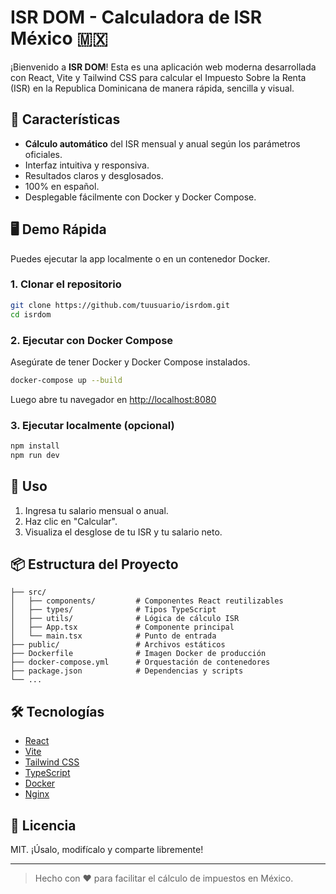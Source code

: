 # ISR DOM - Calculadora de ISR México 🇲🇽

¡Bienvenido a **ISR DOM**! Esta es una aplicación web moderna desarrollada con React, Vite y Tailwind CSS para calcular el Impuesto Sobre la Renta (ISR) en la Republica Dominicana de manera rápida, sencilla y visual.

## 🚀 Características

- **Cálculo automático** del ISR mensual y anual según los parámetros oficiales.
- Interfaz intuitiva y responsiva.
- Resultados claros y desglosados.
- 100% en español.
- Desplegable fácilmente con Docker y Docker Compose.

## 🖥️ Demo Rápida

Puedes ejecutar la app localmente o en un contenedor Docker.

### 1. Clonar el repositorio

```bash
git clone https://github.com/tuusuario/isrdom.git
cd isrdom
```

### 2. Ejecutar con Docker Compose

Asegúrate de tener Docker y Docker Compose instalados.

```bash
docker-compose up --build
```

Luego abre tu navegador en [http://localhost:8080](http://localhost:8080)

### 3. Ejecutar localmente (opcional)

```bash
npm install
npm run dev
```

## 📝 Uso

1. Ingresa tu salario mensual o anual.
2. Haz clic en "Calcular".
3. Visualiza el desglose de tu ISR y tu salario neto.

## 📦 Estructura del Proyecto

```
├── src/
│   ├── components/         # Componentes React reutilizables
│   ├── types/              # Tipos TypeScript
│   ├── utils/              # Lógica de cálculo ISR
│   ├── App.tsx             # Componente principal
│   └── main.tsx            # Punto de entrada
├── public/                 # Archivos estáticos
├── Dockerfile              # Imagen Docker de producción
├── docker-compose.yml      # Orquestación de contenedores
├── package.json            # Dependencias y scripts
└── ...
```

## 🛠️ Tecnologías

- [React](https://react.dev/)
- [Vite](https://vitejs.dev/)
- [Tailwind CSS](https://tailwindcss.com/)
- [TypeScript](https://www.typescriptlang.org/)
- [Docker](https://www.docker.com/)
- [Nginx](https://www.nginx.com/)

## 📄 Licencia

MIT. ¡Úsalo, modifícalo y comparte libremente!

---

> Hecho con ❤️ para facilitar el cálculo de impuestos en México.
